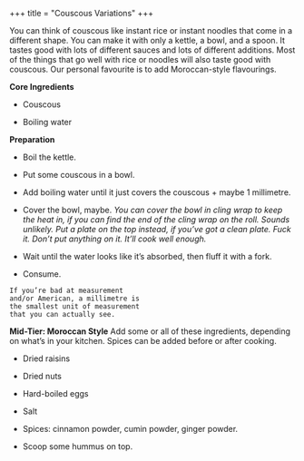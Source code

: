 +++
title = "Couscous Variations"
+++

You can think of couscous like instant rice or instant noodles that come in
a different shape. You can make it with only a kettle, a bowl, and a spoon.
It tastes good with lots of different sauces and lots of different additions.
Most of the things that go well with rice or noodles will also taste good with
couscous. Our personal favourite is to add Moroccan-style flavourings.

**Core Ingredients**
- Couscous

- Boiling water

**Preparation**
- Boil the kettle.

- Put some couscous in a bowl.

- Add boiling water until it just covers the couscous + maybe 1 millimetre.

- Cover the bowl, maybe.
_You can cover the bowl in
cling wrap to keep the heat
in, if you can find the end of
the cling wrap on the roll.
Sounds unlikely. Put a plate
on the top instead, if you’ve
got a clean plate. Fuck it.
Don’t put anything on it.
It’ll cook well enough._

- Wait until the water
looks like it’s absorbed,
then fluff it with a fork.

- Consume.

```
If you’re bad at measurement
and/or American, a millimetre is
the smallest unit of measurement
that you can actually see.
```


**Mid-Tier: Moroccan Style**
Add some or all of these ingredients, depending on what’s in your kitchen.
Spices can be added before or after cooking.

- Dried raisins

- Dried nuts

- Hard-boiled eggs

- Salt

- Spices: cinnamon powder, cumin powder, ginger powder.

- Scoop some hummus on top.